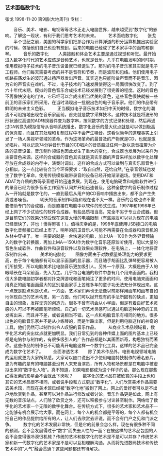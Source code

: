 ### 艺术面临数字化
张戈
1998-11-20
第9版(大地周刊)
专栏：

　　音乐、美术、电影、电视等等艺术正走入电脑世界，越来越受到“数字化”的影响。了解这一现状，有利于我们思考艺术的未来。
　　艺术面临数字化
　　张戈
　　半个世纪之前，美国的科学家们把那台作为计算弹道的积分运算机推出实验室的时候，包括他们自己也没有想到，后来的电脑已经成了艺术家手中的画笔和钢琴。
　　音乐的数字化
　　人类接触和体会艺术主要是通过视觉和听觉。最开始进入数字化时代的艺术应该是音频艺术，也就是音乐。几乎在电脑发明的同时期，使用模拟电子技术的电子音乐设备就已经诞生了。那时的电子音乐家其实就是电子工程师。他们每天需要考虑的并不是音符和节奏，而是波形和包络。他们使用电子线路振荡发生的波形通过扬声器发出声音。其实这也只能叫做声音而不是音乐，因为它的声音实在难听。不过，电子技术的飞速发展使得这一局面很快改变了。到了六十年代末期，模拟的音色音乐合成技术已经发展到了很完善的程度。这时的音色不再像快没电的门铃，它已经可以合成出相当优美的音色，这些音色很快就被一些前卫的音乐家们所采用，在当时涌现出一批很出色的电子音乐家。他们的作品带有鲜明的未来主义色彩。
　　正当模拟电子音乐技术如日中天的时候，数字化的潮流不可阻挡地出现在音乐家面前。首先就是数字采样技术。这种技术就是将波形的形状通过高速的AD转换器件变为数字串，按照数字的方式记录和处理，然后再通过DA转换为模拟信号从音响系统播出。数字化音乐的最大优点就是可以做到极高的保真度，而且在其处理和复制过程中不会产生噪音。这看似简单的道理事实上引发了一场人类视听领域的革命。作为这场革命的最普及的产物就是CD，也就是激光唱片。可以记录74分钟音乐节目的CD唱片的音质超过任何一款以录音磁带为介质的录音设备。音乐制作领域也因此发生了重大的变化，合成器也发展为以采样为主要音色来源。这样的合成器的音色其实就是真实乐器的声音采样加以数字化处理存放在合成器的内存中，演奏时调出，这样的合成方式可以做到与真实乐器音色十分相似。这一点比较符合当今环保要求：“取自自然，还给自然。”在录音领域也发生了数字化革命。使用传统模拟磁带录音的设备已经开始渐渐退场。使用DAT和ADAT为介质的数码录音棚开始迅速发展。到现在，使用电脑硬盘和电脑软件进行的录音已经为很多音乐工作室所认同并开始迅速普及。这种全数字的音乐制作过程从一开始就是数字化的，一直到最后从用户的CD音响中播放出来，都不会产生失真或者噪音。
　　明天的音乐制作可能和现在也不太一样。音乐的合成也许不需要借助专门的合成器，而是直接在电脑中以软件的形式生成。1997年和1998年已经上网了不少试验性的软件合成器，有些品质相当高，完全不劣于专业合成器。但是目前它们的效果仍然受现在速度太慢的电脑限制（有些朋友可以以为现在的电脑已经很快了，非也！慢得厉害！）。值得庆幸的是，1998年底使用USB接口的电脑数字化音频接口已经上市了。明年的前卫音乐人可能不再需要在合成器和录音机的丛林中穿梭了。唯一需要的就是一台快速的电脑，加上UA—100作为外界音频输入的数字化转换器，再加上MA—150U作为数字化音乐还原监听使用，配以大量的音色生成软件、作曲软件和录音软件以及效果处理软件，在电脑上，一体化地将音乐制作出来。
　　美术的电脑化
　　图像方面由于对数据量处理能力的要求更高，由于每个电脑都有可以显示画面的显示器，而且随手胡画比乱弹琴更容易被人们所接受，所以电脑美术比电脑音乐更加吸引人。另外一个原因，大概是由于人的眼睛长在耳朵前面，先入为主。几乎每台电脑的软件中总有几个用来画画的。我相信大多数电脑初学者都对扑克牌游戏和画笔倾注了更多的时间。使用电脑来画画和用真正的画笔画画最大的区别是画家手上苦练多年的童子功无法充分体现出来。这一点既是缺点也是优点。一方面，艺术家们再也无法像以前那样用画笔和画布自如地体现自己的艺术构思，另一方面，他们可以抛开现有的手法所固有的缺点，更加自由的想象，发挥无穷的创造力。很多不曾有机会从小学画，但是有着良好艺术灵感的人可以不再被画笔所烦恼。自己的一切艺术灵感可以通过电脑这种神奇的工具发挥出来，而且并不差，或者说相当不错。这一点和电脑音乐有相同的地方。很多出色的电脑音乐家并不是从小练琴的，而是半路出家，但是利用电脑这样的神奇的工具，他们仍然可以制作出令人叹服的音乐作品。
　　从商业艺术品领域看，数字化艺术的突出优点就更加明显。我们日常见到的各种传媒上面的图片基本上已经都是电脑参与制作的，有很多吸引人的广告作品都是以其画面新奇，构思独特而著称。这些作品的制作已不可能离开电脑这样一个数字化工具，这样的艺术品已完全成为数字化艺术了。
　　全面渗透艺术
　　除了美术作品外，电影电视领域电脑的运用就更为大家所熟悉，大家可以随口说出不少使用电脑特技制作的著名影片。更为有趣的是有的电脑甚至没有人来充当演员，所有人物和场景都是在电脑中被虚拟出来的“数字化人物”。真不知道，如果电影都成为这个样子的话，那么现在那些红得发紫的影星会不会就此下岗呢？
　　数字化的艺术品在被欣赏的手段上也和其它的艺术品很不相同，或者说手段和方式更加“数字化”。人们欣赏美术作品需要去美术馆，而现在美术馆已经被“数字化地”搬到了网上。网上的爱好者可以足不出户地欣赏到作品，甚至可以对作品进行修改或者讨论。音乐作品更是如此，网上有无数的音乐站点，人们除了欣赏之外，还可以积极参与讨论甚至制作。网络给了数字化的艺术家一个无限的数字化舞台。在传统方式下，很多的艺术家和艺术品不一定能够有机会展示给大家，而在网上，每个人的机会都是平等的，每个人都有机会把自己的作品提供给所有的人，让人们去欣赏去评说，而不会有门户之见和门派之争。
　　数字化的艺术发展非常快，但是它的前景会怎么样，现在有很多种不同的预测，会不会发展得过于“数字”而失去人性的一面？在被这样的艺术品包围的人会不会变得很冷漠很机械？传统的艺术和数字化的艺术是不是可以并存？传统艺术家和新一代数字化的艺术家是不是可以互相理解沟通，从而将先进数码技术和传统艺术中的“人气”融会贯通？这些问题都还有待解决。
